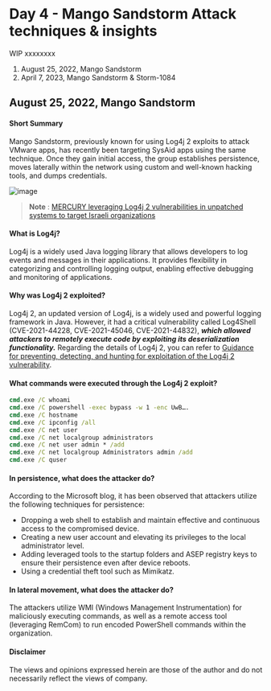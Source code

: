 # Day 4 - Mango Sandstorm Attack techniques & insights
WIP xxxxxxxx

1. August 25, 2022, Mango Sandstorm
2. April 7, 2023, Mango Sandstorm & Storm-1084

## August 25, 2022, Mango Sandstorm
#### Short Summary
Mango Sandstorm, previously known for using Log4j 2 exploits to attack VMware apps, has recently been targeting SysAid apps using the same technique. Once they gain initial access, the group establishes persistence, moves laterally within the network using custom and well-known hacking tools, and dumps credentials.

![image](https://github.com/LearningKijo/SecurityResearcher-Note/assets/120234772/f67bb7ac-2cc3-4a6e-ab31-06b8db9ce991)
> **Note** : [MERCURY leveraging Log4j 2 vulnerabilities in unpatched systems to target Israeli organizations](https://www.microsoft.com/en-us/security/blog/2022/08/25/mercury-leveraging-log4j-2-vulnerabilities-in-unpatched-systems-to-target-israeli-organizations/)

#### What is Log4j?
Log4j is a widely used Java logging library that allows developers to log events and messages in their applications. It provides flexibility in categorizing and controlling logging output, enabling effective debugging and monitoring of applications.

#### Why was Log4j 2 exploited?
Log4j 2, an updated version of Log4j, is a widely used and powerful logging framework in Java. However, it had a critical vulnerability called Log4Shell (CVE-2021-44228, CVE-2021-45046, CVE-2021-44832), ***which allowed attackers to remotely execute code by exploiting its deserialization functionality.*** Regarding the details of Log4j 2, you can refer to [Guidance for preventing, detecting, and hunting for exploitation of the Log4j 2 vulnerability](https://www.microsoft.com/en-us/security/blog/2021/12/11/guidance-for-preventing-detecting-and-hunting-for-cve-2021-44228-log4j-2-exploitation/).

#### What commands were executed through the Log4j 2 exploit?
```cmd
cmd.exe /C whoami
cmd.exe /C powershell -exec bypass -w 1 -enc UwB….
cmd.exe /C hostname
cmd.exe /C ipconfig /all
cmd.exe /C net user
cmd.exe /C net localgroup administrators
cmd.exe /C net user admin * /add
cmd.exe /C net localgroup Administrators admin /add
cmd.exe /C quser
```

#### In persistence, what does the attacker do?
According to the Microsoft blog, it has been observed that attackers utilize the following techniques for persistence:
- Dropping a web shell to establish and maintain effective and continuous access to the compromised device.
- Creating a new user account and elevating its privileges to the local administrator level.
- Adding leveraged tools to the startup folders and ASEP registry keys to ensure their persistence even after device reboots.
- Using a credential theft tool such as Mimikatz.

#### In lateral movement, what does the attacker do?
The attackers utilize WMI (Windows Management Instrumentation) for maliciously executing commands, as well as a remote access tool (leveraging RemCom) to run encoded PowerShell commands within the organization.

#### Disclaimer
The views and opinions expressed herein are those of the author and do not necessarily reflect the views of company.
